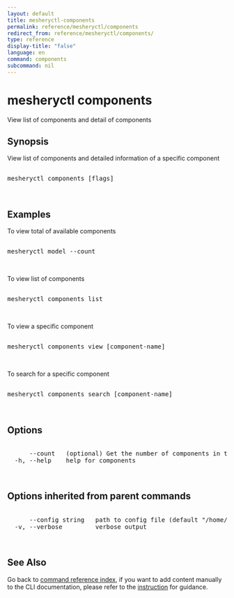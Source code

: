 ```yaml
---
layout: default
title: mesheryctl-components
permalink: reference/mesheryctl/components
redirect_from: reference/mesheryctl/components/
type: reference
display-title: "false"
language: en
command: components
subcommand: nil
---
```


# mesheryctl components

View list of components and detail of components

## Synopsis

View list of components and detailed information of a specific component
<pre class='codeblock-pre'>
<div class='codeblock'>
mesheryctl components [flags]

</div>
</pre> 

## Examples

To view total of available components
<pre class='codeblock-pre'>
<div class='codeblock'>
mesheryctl model --count

</div>
</pre> 

To view list of components
<pre class='codeblock-pre'>
<div class='codeblock'>
mesheryctl components list

</div>
</pre> 

To view a specific component
<pre class='codeblock-pre'>
<div class='codeblock'>
mesheryctl components view [component-name]

</div>
</pre> 

To search for a specific component
<pre class='codeblock-pre'>
<div class='codeblock'>
mesheryctl components search [component-name]

</div>
</pre> 

## Options

<pre class='codeblock-pre'>
<div class='codeblock'>
      --count   (optional) Get the number of components in total
  -h, --help    help for components

</div>
</pre>

## Options inherited from parent commands

<pre class='codeblock-pre'>
<div class='codeblock'>
      --config string   path to config file (default "/home/runner/.meshery/config.yaml")
  -v, --verbose         verbose output

</div>
</pre>

## See Also

Go back to [command reference index](/reference/mesheryctl/), if you want to add content manually to the CLI documentation, please refer to the [instruction](/project/contributing/contributing-cli#preserving-manually-added-documentation) for guidance.
